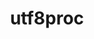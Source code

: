---
title: "utf8proc"
layout: cache
categories: [package, develop-2024-02-25]
meta: {"versions": ["2.8.0"], "compilers": ["gcc@=11.4.0"], "oss": ["ubuntu20.04"], "platforms": ["linux"], "targets": ["x86_64_v3"], "stacks": ["e4s", "root"], "num_specs": 1, "num_specs_by_stack": {"root": 1, "e4s": 1}}
spec_details: [{"hash": "yrbp5qjfekpuctm23baguobz34ks2i3w", "compiler": "gcc@=11.4.0", "versions": ["2.8.0"], "os": "ubuntu20.04", "platform": "linux", "target": "x86_64_v3", "variants": ["build_system=cmake", "build_type=Release", "generator=make", "~ipo", "~shared"], "stacks": ["root", "e4s"], "size": "-", "tarball": "https://binaries.spack.io/releases/develop-2024-02-25/build_cache/linux-ubuntu20.04-x86_64_v3/gcc-11.4.0/utf8proc-2.8.0/linux-ubuntu20.04-x86_64_v3-gcc-11.4.0-utf8proc-2.8.0-yrbp5qjfekpuctm23baguobz34ks2i3w.spack"}]
---